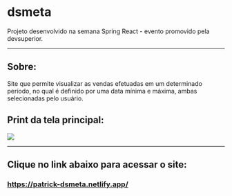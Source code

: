 # dsmeta
Projeto desenvolvido na semana Spring React - evento promovido pela devsuperior.

<Hr />

## Sobre:
Site que permite visualizar as vendas efetuadas em um determinado período, no qual é definido por uma data mínima e máxima, ambas selecionadas pelo usuário.

## Print da tela principal:
<img src="https://i.imgur.com/fLOcVfK.png" />

<Hr />

## Clique no link abaixo para acessar o site:
### https://patrick-dsmeta.netlify.app/
